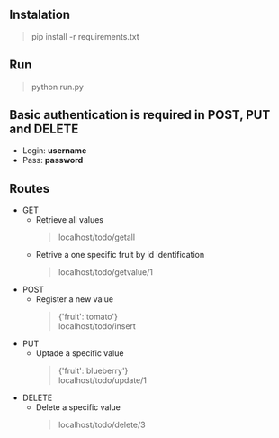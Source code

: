 ## Instalation
> pip install -r requirements.txt
## Run
> python run.py
## Basic authentication is required in POST, PUT and DELETE
  - Login: **username**
  - Pass: **password**
## Routes
  - GET
    - Retrieve all values
      > localhost/todo/getall
    - Retrive a one specific fruit by id identification
      > localhost/todo/getvalue/1
  - POST
    - Register a new value
      > {'fruit':'tomato'} <br/> localhost/todo/insert
  - PUT
    - Uptade a specific value
      > {'fruit':'blueberry'} <br/> localhost/todo/update/1
  - DELETE
    - Delete a specific value
      > localhost/todo/delete/3
